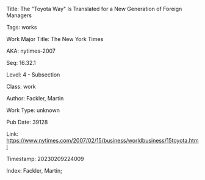 Title:  The "Toyota Way" Is Translated for a New Generation of Foreign Managers

Tags:   works

Work Major Title: The New York Times

AKA:    nytimes-2007

Seq:    16.32.1

Level:  4 - Subsection

Class:  work

Author: Fackler, Martin

Work Type: unknown

Pub Date: 39128

Link:   https://www.nytimes.com/2007/02/15/business/worldbusiness/15toyota.html

Timestamp: 20230209224009

Index:  Fackler, Martin; 
